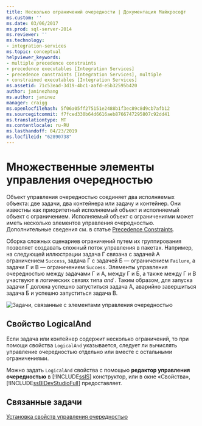 ```yaml
---
title: Несколько ограничений очередности | Документация Майкрософт
ms.custom: ''
ms.date: 03/06/2017
ms.prod: sql-server-2014
ms.reviewer: ''
ms.technology:
- integration-services
ms.topic: conceptual
helpviewer_keywords:
- multiple precedence constraints
- precedence executables [Integration Services]
- precedence constraints [Integration Services], multiple
- constrained executables [Integration Services]
ms.assetid: 71c53ead-3d19-4bc1-aafd-e5b32595b420
author: janinezhang
ms.author: janinez
manager: craigg
ms.openlocfilehash: 5f06a05ff275151e2488b1f3ec89c8d9cb7afb12
ms.sourcegitcommit: f7fced330b64d6616aeb8766747295807c92dd41
ms.translationtype: MT
ms.contentlocale: ru-RU
ms.lasthandoff: 04/23/2019
ms.locfileid: "62890738"
---
```

# <a name="multiple-precedence-constraints"></a>Множественные элементы управления очередностью
  Объект управления очередностью соединяет два исполняемых объекта: две задачи, два контейнера или задачу и контейнер. Они известны как приоритетный исполняемый объект и исполняемый объект с ограничением. Исполняемый объект с ограничениями может иметь несколько элементов управления очередностью. Дополнительные сведения см. в статье [Precedence Constraints](control-flow/precedence-constraints.md).  
  
 Сборка сложных сценариев ограничений путем их группирования позволяет создавать сложный поток управления в пакетах. Например, на следующей иллюстрации задача Г связана с задачей А ограничением `Success`, задача Г с задачей Б — ограничением `Failure`, а задачи Г и В — ограничением `Success`. Элементы управления очередностью между задачами Г и А, между Г и Б, а также между Г и В участвуют в логических связях типа *and* . Таким образом, для запуска задачи Г должна успешно запуститься задача А, аварийно завершиться задача Б и успешно запуститься задача В.  
  
 ![Задачи, связанные с элементами управления очередностью](media/precedenceconstraints.gif "Задачи, связанные с элементами управления очередностью")  
  
## <a name="logicaland-property"></a>Свойство LogicalAnd  
 Если задача или контейнер содержит несколько ограничений, то при помощи свойства `LogicalAnd` указывается, следует ли вычислять управление очередностью отдельно или вместе с остальными ограничениями.  
  
 Можно задать `LogicalAnd` свойства с помощью **редактор управления очередностью** в [!INCLUDE[ssIS](../includes/ssis-md.md)] конструктор, или в окне «Свойства», [!INCLUDE[ssBIDevStudioFull](../includes/ssbidevstudiofull-md.md)] предоставляет.  
  
## <a name="related-tasks"></a>Связанные задачи  
 [Установка свойств управления очередностью](../../2014/integration-services/set-the-properties-of-a-precedence-constraint.md)  
  
  
